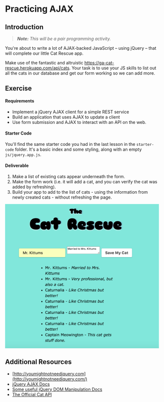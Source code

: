 <!---
title: Practicing AJAX
type: Lab
duration: "1:25"
creator:
    name: Micah Rich
    city: LA
competencies: Front-end intro
--->

# Practicing AJAX

## Introduction

<!--Differentiate by fist-to-five -->

> ***Note:*** _This will be a pair programming activity._

You're about to write a lot of AJAX-backed JavaScript – using jQuery – that will complete our little Cat Rescue app.

Make use of the fantastic and altruistic https://ga-cat-rescue.herokuapp.com/api/cats.  Your task is to use your JS skills to list out all the cats in our database and get our form working so we can add more.

## Exercise

#### Requirements

- Implement a jQuery AJAX client for a simple REST service
- Build an application that uses AJAX to update a client
- Use form submission and AJAX to interact with an API on the web.

#### Starter Code

You'll find the same starter code you had in the last lesson in the `starter-code` folder. It's a basic index and some styling, along with an empty `js/jquery.app.js`.

#### Deliverable

1. Make a list of existing cats appear underneath the form.
2. Make the form work (i.e. it will add a cat, and you can verify the cat was added by refreshing).
3. Build your app to add to the list of cats - using the information from newly created cats - without refreshing the page.

<img width="752" src="assets/catRescueList.png">

## Additional Resources

- [http://youmightnotneedjquery.com](http://youmightnotneedjquery.com/)
- [jQuery AJAX Docs](http://api.jquery.com/jquery.ajax/)
- [Some useful jQuery DOM Manipulation Docs](http://api.jquery.com/prepend/)
- [The Official Cat API](https://ga-cat-rescue.herokuapp.com/api/cats)
